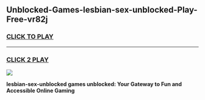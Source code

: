 
## Unblocked-Games-lesbian-sex-unblocked-Play-Free-vr82j
<h3>
<a href="https://premium76.site?title=lesbian-sex-unblocked&ref=18A1">CLICK TO PLAY</a></h3>
<hr>

<h3>
<a href="https://premium76.site?title=lesbian-sex-unblocked&ref=18A1">CLICK 2 PLAY</a>
  
</h3>

<a href="https://premium76.site?title=lesbian-sex-unblocked&ref=18A1"><img src="https://clearcache.store/games.png"></a>


**lesbian-sex-unblocked games unblocked: Your Gateway to Fun and Accessible Online Gaming**
